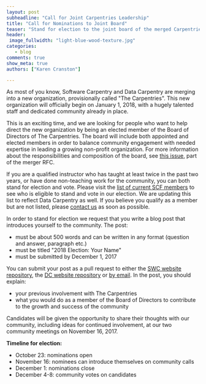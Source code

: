 ```yaml
---
layout: post
subheadline: "Call for Joint Carpentries Leadership"
title: "Call for Nominations to Joint Board"
teaser: "Stand for election to the joint board of the merged Carpentries organization"
header:
 image_fullwidth: "light-blue-wood-texture.jpg"
categories:
   - blog
comments: true
show_meta: true
authors: ["Karen Cranston"]

---
```


As most of you know, Software Carpentry and Data Carpentry are merging into a
new organization, provisionally called "The Carpentries". This new organization
will officially begin on January 1, 2018, with a hugely talented staff and
dedicated community already in place.

This is an exciting time, and we are looking for people who want to  help direct
the new organization by being an elected member of the Board of Directors of The
Carpentries. The board will include both appointed and elected members in order
to balance community engagement with needed expertise in leading a growing
non-profit organization. For more information about the responsibilities and
composition of the board, see [this
issue](https://github.com/carpentries/2017Merger/blob/master/RFCs/RFC2.md), part
of the merger RFC.  

If you are a qualified instructor who has taught at least twice in the past two
years, or have done non-teaching work for the community, you can both stand for
election and vote. Please visit the [list of current SCF
members](https://software-carpentry.org/scf/members/) to see who is eligible to
stand and vote in our election. We are updating this list to reflect Data
Carpentry as well. If you believe you qualify as a member but are not listed,
please [contact us](mailto:admin@carpentries.org) as soon as possible.

In order to stand for election we request that you write a blog post that
introduces yourself to the community. The post:

* must be about 500 words and can be written in any format (question and answer, paragraph etc.)
* must be titled "2018 Election: Your Name"
* must be submitted by December 1, 2017

You can submit your post as a pull request to either the [SWC website
repository](https://github.com/swcarpentry/website), the [DC website
repository](https://github.com/datacarpentry/datacarpentry.github.io) or [by
email](mailto:admin@carpentries.org). In the post, you should explain:

* your previous involvement with The Carpentries
* what you would do as a member of the Board of Directors to contribute to the growth and success of the community

Candidates will be given the opportunity to share their thoughts with our
community, including ideas for continued involvement, at our two community
meetings on November 16, 2017.

**Timeline for election:**

* October 23: nominations open
* November 16: nominees can introduce themselves on community calls
* December 1: nominations close
* December 4-8: community votes on candidates

